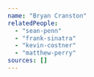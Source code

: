 ```yaml
---
name: "Bryan Cranston"
relatedPeople:
  - "sean-penn"
  - "frank-sinatra"
  - "kevin-costner"
  - "matthew-perry"
sources: []
---
```


